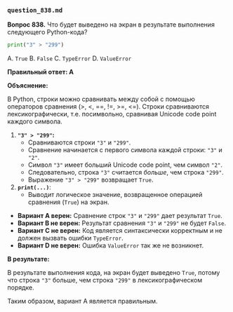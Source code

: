 ### `question_838.md`

**Вопрос 838.** Что будет выведено на экран в результате выполнения следующего Python-кода?

```python
print("3" > "299")
```

A. `True`
B. `False`
C. `TypeError`
D. `ValueError`

**Правильный ответ: A**

**Объяснение:**

В Python, строки можно сравнивать между собой с помощью операторов сравнения (>, <, ==, !=, >=, <=).  Строки сравниваются лексикографически, т.е. посимвольно, сравнивая Unicode code point каждого символа.

1.  **`"3" > "299"`:**
    *   Сравниваются строки `"3"` и `"299"`.
    *   Сравнение начинается с первого символа каждой строки: `"3"` и `"2"`.
    *   Символ `"3"` имеет больший Unicode code point, чем символ `"2"`.
    *   Следовательно, строка `"3"` считается *больше*, чем строка `"299"`.
    *   Выражение `"3" > "299"` возвращает `True`.
2.  **`print(...)`**:
    *   Выводит логическое значение, возвращенное операцией сравнения (`True`) на экран.

*   **Вариант A верен:** Сравнение строк `"3"` и `"299"` дает результат `True`.
*   **Вариант B не верен:** Результат сравнения `"3"` и `"299"` не будет `False`.
*   **Вариант C не верен:** Код является синтаксически корректным и не должен вызвать ошибки `TypeError`.
*   **Вариант D не верен:**  Ошибка `ValueError` так же не возникнет.

**В результате:**

В результате выполнения кода, на экран будет выведено `True`, потому что строка `"3"` больше, чем строка `"299"` в лексикографическом порядке.

Таким образом, вариант A является правильным.
